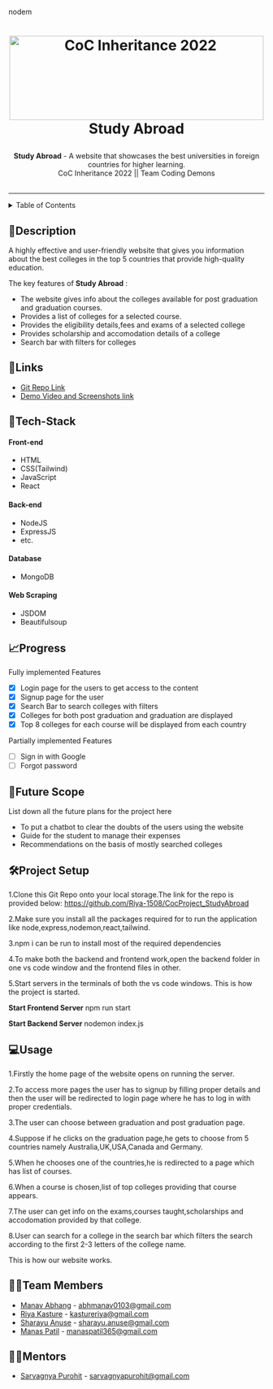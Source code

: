 nodem<h1 align="center">
  <a href="https://github.com/CommunityOfCoders/Inheritance-2022">
    <img src="https://res.cloudinary.com/dn6vz8exv/image/upload/v1665664791/inh_zzefoy.jpg" alt="CoC Inheritance 2022" width="500" height="166">
  </a>
  <br>
  Study Abroad 
</h1>

<div align="center">
   <strong>Study Abroad</strong> - A website that showcases the best universities in foreign countries for higher learning.<br>
  CoC Inheritance 2022 || Team Coding Demons <br> <br>

</div>
<hr>

<details>
<summary>Table of Contents</summary>

- [Description](#description)
- [Links](#links)
- [Tech Stack](#tech-stack)
- [Progress](#progress)
- [Future Scope](#future-scope)
- [Applications](#applications)
- [Project Setup](#project-setup)
- [Usage](#usage)
- [Team Members](#team-members)
- [Mentors](#mentors)
- [Screenshots](#screenshots)

</details>

## 📝Description

A highly effective and user-friendly website that gives you information about the best colleges in the top 5 countries that provide high-quality education.

The key features of **Study Abroad** :
- The website gives info about the colleges available for post graduation and graduation courses.
- Provides a list of colleges for a selected course.
- Provides the eligibility details,fees and exams of a selected college
- Provides scholarship and accomodation details of a college
- Search bar with filters for colleges



## 🔗Links

- [Git Repo Link](https://github.com/Riya-1508/CocProject_StudyAbroad)
- [Demo Video and Screenshots link](https://drive.google.com/drive/folders/12bDXpZhjsBgjgANOO2IwnZoX2rTM3fwf?usp=share_link)





## 🤖Tech-Stack

#### Front-end
- HTML
- CSS(Tailwind)
- JavaScript
- React


#### Back-end
- NodeJS
- ExpressJS
- etc.

#### Database
- MongoDB

#### Web Scraping
- JSDOM
- Beautifulsoup



## 📈Progress

   Fully implemented Features

- [x] Login page for the users to get access to the content
- [x] Signup page for the user 
- [x] Search Bar to search colleges with filters
- [x] Colleges for both post graduation and graduation are displayed
- [x] Top 8 colleges for each course will be displayed from each country

Partially implemented Features

- [ ] Sign in with Google
- [ ] Forgot password

## 🔮Future Scope

List down all the future plans for the project here

- To put a chatbot to clear the doubts of the users using the website
- Guide for the student to manage their expenses
- Recommendations on the basis of mostly searched colleges


## 🛠Project Setup

1.Clone this Git Repo onto your local storage.The link for the repo is provided below:
https://github.com/Riya-1508/CocProject_StudyAbroad

2.Make sure you install all the packages required for to run the application like node,express,nodemon,react,tailwind.

3.npm i can be run to install most of the required dependencies

4.To make both the backend and frontend work,open the backend folder in one vs code window and the frontend files in other.

5.Start servers in the terminals of both the vs code windows.
This is how the project is started.

**Start Frontend Server**
npm run start

**Start Backend Server**
nodemon index.js

## 💻Usage
1.Firstly the home page of the website opens on running the server.

2.To access more pages the user has to signup by filling proper details and then the user will be redirected to login page where he has to log in with proper credentials.

3.The user can choose between graduation and post graduation page.

4.Suppose if he clicks on the graduation page,he gets to choose from 5 countries namely Australia,UK,USA,Canada and Germany.

5.When he chooses one of the countries,he is redirected to a page which has list of courses.

6.When a course is chosen,list of top colleges providing that course appears.

7.The user can get info on the exams,courses taught,scholarships and accodomation provided by that college.

8.User can search for a college in the search bar which filters the search according to the first 2-3 letters of the college name.

This is how our website works.

## 👨‍💻Team Members



- [Manav Abhang](https://github.com/Manav108) - abhmanav0103@gmail.com 
- [Riya Kasture](https://github.com/Riya-1508) - kastureriya@gmail.com 
- [Sharayu Anuse](https://github.com/sharayuanuse) - sharayu.anuse@gmail.com
- [Manas Patil](https://github.com/Santapp) - manaspatil365@gmail.com
## 👨‍🏫Mentors



- [Sarvagnya Purohit](https://github.com/saRvaGnyA) - sarvagnyapurohit@gmail.com




